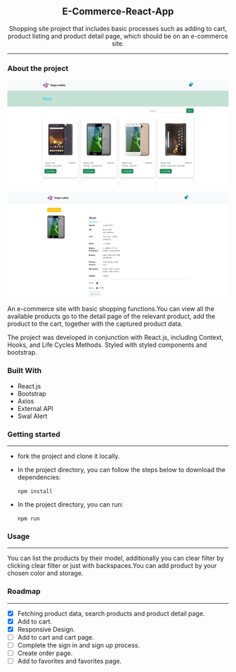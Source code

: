 ### <h2 style="text-align:center">E-Commerce-React-App</h2>

<p style="text-align:center">Shopping site project that includes basic processes such as adding to cart, product listing and product detail page, which should be on an e-commerce site.</p>
  
- - -

### About the project

![Home](src/assets/img/Magic_1.png)

![Single product](src/assets/img/Magic_2.png)

An e-commerce site with basic shopping functions.You can view all the available products go to the detail page of the relevant product, add the product to the cart, together with the captured product data.

The project was developed in conjunction with React.js, including Context, Hooks, and Life Cycles Methods. Styled with styled components and bootstrap.

### Built With

- React.js
- Bootstrap
- Axios
- External API
- Swal Alert

### Getting started

---

- fork the project and clone it locally.
- In the project directory, you can follow the steps below to download the dependencies:

  `npm install `

- In the project directory, you can run:

  `npm run`

### Usage

---

You can list the products by their model, additionally you can clear filter by clicking clear filter or just with backspaces.You can add product by your chosen color and storage.

### Roadmap

---

- [x] Fetching product data, search products and product detail page.
- [x] Add to cart.
- [x] Responsive Design.
- [ ] Add to cart and cart page.
- [ ] Complete the sign in and sign up process.
- [ ] Create order page.
- [ ] Add to favorites and favorites page.
